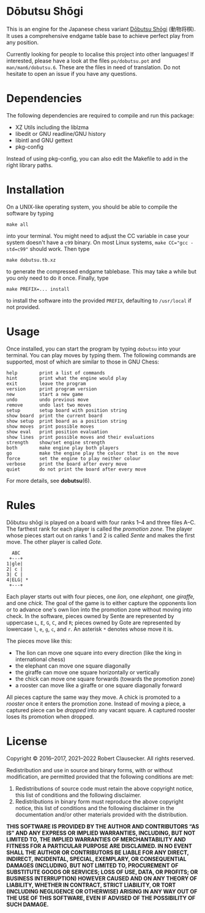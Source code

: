 Dōbutsu Shōgi
=============

This is an engine for the Japanese chess variant
[Dōbutsu Shōgi]&#x20;(動物将棋).  It uses a comprehensive endgame table
base to achieve perfect play from any position.

Currently looking for people to localise this project into other languages!
If interested, please have a look at the files `po/dobutsu.pot` and
`man/man6/dobutsu.6`.  These are the files in need of translation.  Do not
hesitate to open an issue if you have any questions.

Dependencies
============

The following dependencies are required to compile and run this package:

 * XZ Utils including the liblzma
 * libedit or GNU readline/GNU history
 * libintl and GNU gettext
 * pkg-config

Instead of using pkg-config, you can also edit the Makefile to add in the
right library paths.

Installation
============

On a UNIX-like operating system, you should be able to compile the
software by typing

    make all

into your terminal.  You might need to adjust the CC variable in case
your system doesn't have a `c99` binary.  On most Linux systems,
`make CC="gcc -std=c99"` should work.  Then type

    make dobutsu.tb.xz

to generate the compressed endgame tablebase.  This may take a while but
you only need to do it once.  Finally, type

    make PREFIX=... install

to install the software into the provided `PREFIX`, defaulting to
`/usr/local` if not provided.

Usage
=====

Once installed, you can start the program by typing `dobutsu` into your
terminal.  You can play moves by typing them.  The following commands
are supported, most of which are similar to those in GNU Chess:

    help        print a list of commands
    hint        print what the engine would play
    exit        leave the program
    version     print program version
    new         start a new game
    undo        undo previous move
    remove      undo last two moves
    setup       setup board with position string
    show board  print the current board
    show setup  print board as a position string
    show moves  print possible moves
    show eval   print position evaluation
    show lines  print possible moves and their evaluations
    strength    show/set engine strength
    both        make engine play both players
    go          make the engine play the colour that is on the move
    force       set the engine to play neither colour
    verbose     print the board after every move
    quiet       do not print the board after every move

For more details, see **dobutsu**(6).

Rules
=====

Dōbutsu shōgi is played on a board with four ranks 1–4 and three files
A–C.  The farthest rank for each player is called the *promotion zone.*
The player whose pieces start out on ranks 1 and 2 is called *Sente* and
makes the first move.  The other player is called *Gote.*

      ABC
     +---+
    1|gle|
    2| c |
    3| C |
    4|ELG| *
     +---+

Each player starts out with four pieces, one *lion,* one *elephant,* one
*giraffe,* and one *chick.*  The goal of the game is to either capture
the opponents lion or to advance one's own lion into the promotion zone
without moving into check.  In the software, pieces owned by Sente are
represented by uppercase `L`, `E`, `G`, `C`, and `R`; pieces owned by
Gote are represented by lowercase `l`, `e`, `g`, `c`, and `r`.  An
asterisk `*` denotes whose move it is.

The pieces move like this:

* The lion can move one square into every direction (like the king in
  international chess)
* the elephant can move one square diagonally
* the giraffe can move one square horizontally or vertically
* the chick can move one square forwards (towards the promotion zone)
* a rooster can move like a giraffe or one square diagonally forward

All pieces capture the same way they move.  A chick is promoted to a
*rooster* once it enters the promotion zone.  Instead of moving a piece,
a captured piece can be *dropped* into any vacant square.  A captured
rooster loses its promotion when dropped.

[Dōbutsu Shōgi]: https://en.wikipedia.org/wiki/D%C5%8Dbutsu_sh%C5%8Dgi

License
=======

Copyright © 2016–2017, 2021–2022 Robert Clausecker.  All rights reserved.

Redistribution and use in source and binary forms, with or without
modification, are permitted provided that the following conditions
are met:

1. Redistributions of source code must retain the above copyright
   notice, this list of conditions and the following disclaimer.
2. Redistributions in binary form must reproduce the above copyright
   notice, this list of conditions and the following disclaimer in the
   documentation and/or other materials provided with the distribution.

**THIS SOFTWARE IS PROVIDED BY THE AUTHOR AND CONTRIBUTORS “AS IS” AND
ANY EXPRESS OR IMPLIED WARRANTIES, INCLUDING, BUT NOT LIMITED TO, THE
IMPLIED WARRANTIES OF MERCHANTABILITY AND FITNESS FOR A PARTICULAR PURPOSE
ARE DISCLAIMED.  IN NO EVENT SHALL THE AUTHOR OR CONTRIBUTORS BE LIABLE
FOR ANY DIRECT, INDIRECT, INCIDENTAL, SPECIAL, EXEMPLARY, OR CONSEQUENTIAL
DAMAGES (INCLUDING, BUT NOT LIMITED TO, PROCUREMENT OF SUBSTITUTE GOODS
OR SERVICES; LOSS OF USE, DATA, OR PROFITS; OR BUSINESS INTERRUPTION)
HOWEVER CAUSED AND ON ANY THEORY OF LIABILITY, WHETHER IN CONTRACT, STRICT
LIABILITY, OR TORT (INCLUDING NEGLIGENCE OR OTHERWISE) ARISING IN ANY WAY
OUT OF THE USE OF THIS SOFTWARE, EVEN IF ADVISED OF THE POSSIBILITY OF
SUCH DAMAGE.**
